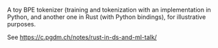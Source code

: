 A toy BPE tokenizer (training and tokenization with an implementation in Python, and another one in Rust (with Python bindings), for illustrative purposes.

See https://c.pgdm.ch/notes/rust-in-ds-and-ml-talk/
